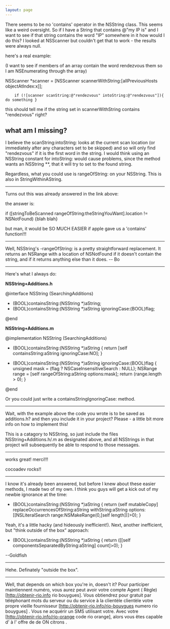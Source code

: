 ```yaml
---
layout: page
---
```


There seems to be no 'contains' operator in the NSString class.  This seems like a weird oversight.  So if I have a String that contains @"my IP is" and I want to see if that string contains the word "IP" somewhere in it how would I do this?  I looked at NSScanner but couldn't get that to work - the results were always null.

here's a real example:

(I want to see if members of an array contain the word rendezvous them so I am NSEnumerating through the array)

 NSScanner *scanner = [NSScanner scannerWithString:[allPreviousHosts objectAtIndex:x]];

        if (![scanner scanString:@"rendezvous" intoString:@"rendezvous"]){  do something }

this should tell me if the string set in scannerWithString contains "rendezvous" right?

what am I missing?
----
I believe the scanString:intoString: looks at the current scan location (or immediately after any characters set to be skipped) and so will only find "rendezvous" if it is the first word in the string. I would think using an NSString constant for intoString: would cause problems, since the method wants an NSString **, that it will try to set to the found string.

Regardless, what you could use is rangeOfString: on your NSString. This is also in StringWithinAString.

----

Turns out this was already answered in the link above:

the answer is:

if ([stringToBeScanned rangeOfString:theStringYouWant].location != NSNotFound) {blah blah}

but man, it would be SO MUCH EASIER if apple gave us a 'contains' function!!!

----

Well, NSString's -rangeOfString: is a pretty straightforward replacement.  It returns an NSRange with a location of NSNotFound if it doesn't contain the string, and if it returns anything else than it does. -- Bo

----

Here's what I always do:

**NSString+Additions.h**
    
@interface NSString (SearchingAdditions)

- (BOOL)containsString:(NSString *)aString;
- (BOOL)containsString:(NSString *)aString ignoringCase:(BOOL)flag;

@end


**NSString+Additions.m**
    
@implementation NSString (SearchingAdditions)

- (BOOL)containsString:(NSString *)aString
{
    return [self containsString:aString ignoringCase:NO];
}

- (BOOL)containsString:(NSString *)aString ignoringCase:(BOOL)flag
{
    unsigned mask = (flag ? NSCaseInsensitiveSearch : NULL);
    NSRange range = [self rangeOfString:aString options:mask];
    return (range.length > 0);
}

@end


Or you could just write a containsStringIgnoringCase: method.

----

Wait, with the example above the code you wrote is to be saved as additions.h?  and then you include it in your project?  Please - a little bit more info on how to implement this!

This is a catagory to NSString, so just include the files NSString+Additions.h/.m as designated above, and all NSStrings in that project will subsequently be able to respond to those messages.

----

works great!  merci!!!

cocoadev rocks!!

----

I know it's already been answered, but before I knew about these easier methods, I made two of my own. I think you guys will get a kick out of my newbie ignorance at the time:
    
- (BOOL)containsString:(NSString *)aString
{
    return (self mutableCopy] replaceOccurrencesOfString:aString withString:aString options:[[NSLiteralSearch range:NSMakeRange(0,[self length])]>0);
}


Yeah, it's a little hacky (and hideously inefficient!).
Next, another inefficient, but "think outside of the box" approach:
    
- (BOOL)containsString:(NSString *)aString
{
    return ([[self componentsSeparatedByString:aString] count]>0);
}

--Goldfish

----

Hehe. Definately "outside the box".

----

Well, that depends on which box you're in, doesn't it?
 Pour participer   maintiennent numéro, vous aurez  peut avoir  votre compte   Agent  ( Règle) [http://obtenir-rio.info rio bouygues]. Vous obtiendrez  pour  gratuit  par  téléphonant   mots  du serveur ou du service à la clientèle  clientèle   votre propre  vieille fournisseur  [http://obtenir-rio.info/rio-bouygues numero rio bouygues] . Vous ne   acquérir  un SMS  utilisant votre. Avec votre  [http://obtenir-rio.info/rio-orange code rio orange], alors  vous êtes capable d' à l' offre de  de  ON   citrons .
